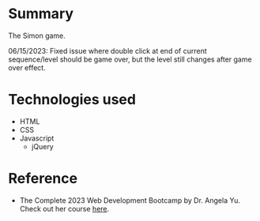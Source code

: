 # Summary
The Simon game.

06/15/2023:
Fixed issue where double click at end of current sequence/level should be game over, but the level still changes after game over 
effect.

# Technologies used
* HTML
* CSS
* Javascript
  * jQuery

# Reference 
* The Complete 2023 Web Development Bootcamp by Dr. Angela Yu. Check out her course [here](https://www.udemy.com/course/the-complete-web-development-bootcamp/).
